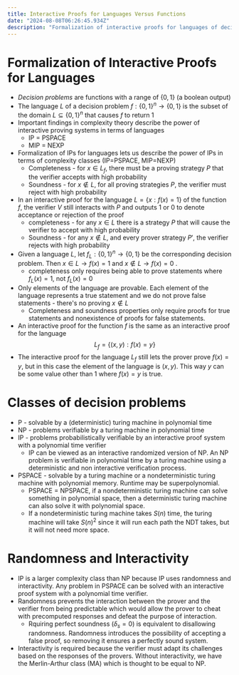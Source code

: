 ```yaml
---
title: Interactive Proofs for Languages Versus Functions
date: "2024-08-08T06:26:45.934Z"
description: "Formalization of interactive proofs for languages of decision problems"
---
```

# Formalization of Interactive Proofs for Languages
- _Decision problems_ are functions with a range of $\{0,1\}$ (a boolean output)
- The language $L$ of a decision problem $f:\{0,1\}^n \rightarrow \{0,1\}$ is the subset of the domain $L \subseteq \{0,1\}^n$ that causes $f$ to return 1
- Important findings in complexity theory describe the power of interactive proving systems in terms of languages
  - IP = PSPACE
  - MIP = NEXP
- Formalization of IPs for languages lets us describe the power of IPs in terms of complexity classes (IP=PSPACE, MIP=NEXP)
  - Completeness - for $x\in L_f$, there must be a proving strategy $P$ that the verifier accepts with high probability
  - Soundness - for $x \notin L$, for all proving strategies $P$, the verifier must reject with high probability
- In an interactive proof for the language $L = \{x : f(x) = 1\}$ of the function $f$, the verifier $V$ still interacts with $P$ and outputs $1$ or $0$ to denote acceptance or rejection of the proof
  - completeness - for any $x \in L$ there is a strategy $P$ that will cause the verifier to accept with high probability
  - Soundness - for any $x \notin L$, and every prover strategy $P'$, the verifier rejects with high probability
- Given a language $L$, let $f_L: \{0,1\}^n \rightarrow \{0,1\}$ be the corresponding decision problem. Then $x\in L \rightarrow f(x)=1$ and $x\notin L \rightarrow f(x)=0$ .
  - completeness only requires being able to prove statements where $f_L(x) = 1$, not  $f_L(x) = 0$
- Only elements of the language are provable. Each element of the language represents a true statement and we do not prove false statements - there's no proving $x \notin L$
  - Completeness and soundness properties only require proofs for true statements and nonexistence of proofs for false statements.
- An interactive proof for the function $f$ is the same as an interactive proof for the language
  $$
  L_f = \{(x,y):f(x) = y\}
  $$
- The interactive proof for the language $L_f$ still lets the prover prove $f(x) = y$, but in this case the element of the language is $(x,y)$. This way $y$ can be some value other than 1 where $f(x) = y$ is true.
# Classes of decision problems
- P - solvable by a (deterministic) turing machine in polynomial time
- NP - problems verifiable by a turing machine in polynomial time
- IP - problems probabilistically verifiable by an interactive proof system with a polynomial time verifier
  - IP can be viewed as an interactive randomized version of NP.  An NP problem is verifiable in polynomial time by a turing machine using a deterministic and non interactive verification process.
- PSPACE - solvable by a turing machine or a nondeterministic turing machine with polynomial memory. Runtime may be superpolynomial.
  - PSPACE = NPSPACE, if a nondeterministic turing machine can solve something in polynomial space, then a deterministic turing machine can also solve it with polynomial space.
  - If a nondeterministic turing machine takes $S(n)$ time, the turing machine will take $S(n)^2$ since it will run each path the NDT takes, but it will not need more space.
# Randomness and Interactivity
- IP is a larger complexity class than NP because IP uses randomness and interactivity. Any problem in PSPACE can be solved with an interactive proof system with a polynomial time verifier.
- Randomness prevents the interaction between the prover and the verifier from being predictable which would allow the prover to cheat with precomputed responses and defeat the purpose of interaction.
  - Rquiring perfect soundness ($\delta_s = 0$) is equivalent to disallowing randomness. Randomness introduces the possibility of accepting a false proof, so removing it ensures a perfectly sound system.
- Interactivity is required because the verifier must adapt its challenges based on the responses of the provers. Without interactivity, we have the Merlin-Arthur class (MA) which is thought to be equal to NP.
 